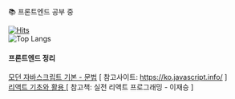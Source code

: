 📚 프론트엔드 공부 중

[![Hits](https://hits.seeyoufarm.com/api/count/incr/badge.svg?url=https%3A%2F%2Fgithub.com%2Frosenari&count_bg=%23FFF100&title_bg=%23494949&icon=&icon_color=%23FFFFFF&title=%EB%B0%A9%EB%AC%B8%EC%9E%90%EC%88%98&edge_flat=false)](https://hits.seeyoufarm.com)<br>
![Top Langs](https://github-readme-stats.vercel.app/api/top-langs/?username=rosenari&layout=compact)

#### 프론트엔드 정리

[모던 자바스크립트 기본 - 문법](https://github.com/rosenari/javascriptinfo/tree/main/%ED%8C%8C%ED%8A%B81%EC%A0%95%EB%A6%AC) [ 참고사이트: https://ko.javascript.info/ ]<br>
[리액트 기초와 활용 ](https://github.com/rosenari/reactinfo) [ 참고책: 실전 리액트 프로그래밍 - 이재승 ] 
